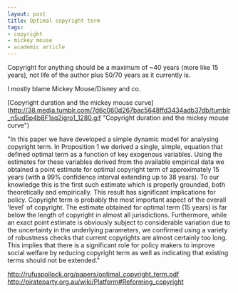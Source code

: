 ```yaml
---
layout: post
title: Optimal copyright term
tags:
- copyright
- mickey mouse
- academic article
---
```

Copyright for anything should be a maximum of ~40 years (more like 15 years), not life of the author plus 50/70 years as it currently is.

I mostly blame Mickey Mouse/Disney and co. 

[Copyright duration and the mickey mouse curve] (http://38.media.tumblr.com/7d6c060d267bac5648ffd3434adb37db/tumblr_n5ud5p4b8F1sq2igro1_1280.gif "Copyright duration and the mickey mouse curve")

"In this paper we have developed a simple dynamic model for analysing copyright term. In Proposition 1 we derived a single, simple, equation that defined optimal term as a function of key exogenous variables. Using the estimates for these variables derived from the available empirical data we obtained a point estimate for optimal copyright term of approximately 15 years (with a 99% confidence interval extending up to 38 years). To our knowledge this is the first such estimate which is properly grounded, both theoretically and empirically.
This result has significant implications for policy. Copyright term is probably the most important aspect of the overall 'level' of copyright. The estimate obtained for optimal term (15 years) is far below the length of copyright in almost all jurisdictions. Furthermore, while an exact point estimate is obviously subject to considerable variation due to the uncertainty in the underlying parameters, we confirmed using a variety of robustness checks that current copyrights are almost certainly too long. This implies that there is a significant role for policy makers to improve social welfare by reducing copyright term as well as indicating that existing terms should not be extended."

http://rufuspollock.org/papers/optimal_copyright_term.pdf
http://pirateparty.org.au/wiki/Platform#Reforming_copyright
